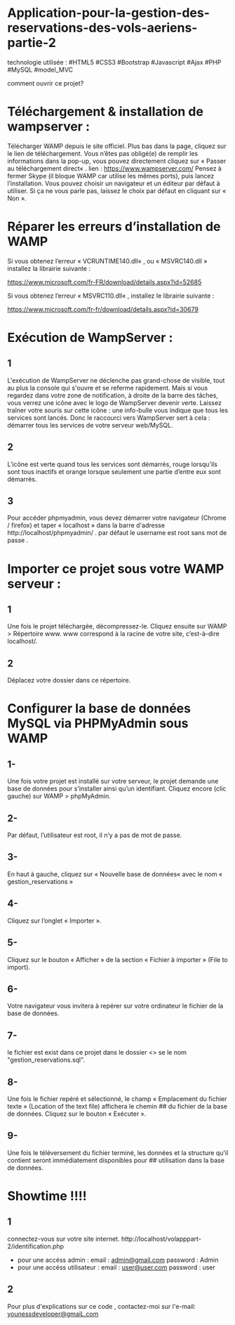 # Application-pour-la-gestion-des-reservations-des-vols-aeriens-partie-2
technologie utilisée : #HTML5 #CSS3 #Bootstrap #Javascript #Ajax #PHP #MySQL #model_MVC

comment ouvrir ce projet? 

# Téléchargement & installation de wampserver :

Télécharger WAMP depuis le site officiel. Plus bas dans la page, cliquez sur le lien de téléchargement. Vous n’êtes pas obligé(e) de remplir les informations dans la pop-up, vous pouvez directement cliquez sur « Passer au téléchargement direct« .
lien : https://www.wampserver.com/
Pensez à fermer Skype (il bloque WAMP car utilise les mêmes ports), puis lancez l’installation. Vous pouvez choisir un navigateur et un éditeur par défaut à utiliser. Si ça ne vous parle pas, laissez le choix par défaut en cliquant sur « Non ».
# Réparer les erreurs d’installation de WAMP
Si vous obtenez l’erreur « VCRUNTIME140.dll« ,  ou « MSVRC140.dll » installez la librairie suivante :

https://www.microsoft.com/fr-FR/download/details.aspx?id=52685

Si vous obtenez l’erreur « MSVRC110.dll« , installez le librairie suivante :

https://www.microsoft.com/fr-fr/download/details.aspx?id=30679

# Exécution de WampServer :
## 1
L'exécution de WampServer ne déclenche pas grand-chose de visible, tout au plus la console qui s'ouvre et se referme rapidement. Mais si vous regardez dans votre zone de notification, à droite de la barre des tâches, vous verrez une icône avec le logo de WampServer devenir verte. Laissez traîner votre souris sur cette icône : une info-bulle vous indique que tous les services sont lancés.
Donc le raccourci vers WampServer sert à cela : démarrer tous les services de votre serveur web/MySQL.
## 2
L’icône est verte quand tous les services sont démarrés, rouge lorsqu’ils sont tous inactifs et orange lorsque seulement une partie d’entre eux sont démarrés.
## 3
Pour accéder phpmyadmin, vous devez démarrer votre navigateur (Chrome / firefox) et taper « localhost » dans la barre d'adresse http://localhost/phpmyadmin/ .
par défaut le  username est root sans mot de passe .
# Importer ce projet sous votre WAMP serveur : 
## 1
Une fois le projet téléchargée, décompressez-le. Cliquez ensuite sur WAMP > Répertoire www.
www correspond à la racine de votre site, c’est-à-dire localhost/.
## 2
Déplacez votre dossier dans ce répertoire.
# Configurer la base de données MySQL via PHPMyAdmin sous WAMP
## 1-
Une fois votre projet est installé sur votre serveur, le projet demande une base de données pour s’installer ainsi qu’un identifiant.
Cliquez encore (clic gauche) sur WAMP > phpMyAdmin.
## 2-
Par défaut, l’utilisateur est root, il n’y a pas de mot de passe.
## 3-
En haut à gauche, cliquez sur « Nouvelle base de données« avec le nom « gestion_reservations »
## 4-
Cliquez sur l’onglet « Importer ».
## 5-
Cliquez sur le bouton « Afficher » de la section « Fichier à importer » (File to import).
## 6-
Votre navigateur vous invitera à repérer sur votre ordinateur le fichier de la base de données.
## 7-
le fichier est exist dans ce projet dans le dossier <<DataBase>> se le nom "gestion_reservations.sql".
## 8-
Une fois le fichier repéré et sélectionné, le champ « Emplacement du fichier texte » (Location of the text file) affichera le chemin ## du fichier de la base de données. Cliquez sur le bouton « Exécuter ».
## 9-
  Une fois le téléversement du fichier terminé, les données et la structure qu’il contient seront immédiatement disponibles pour ## utilisation dans la base de données.

# Showtime !!!!
## 1
connectez-vous sur votre site internet.
http://localhost/volapppart-2/identification.php
* pour une accéss admin : 
email    : admin@gmail.com
password : Admin
* pour une accéss utilisateur :
email    : user@user.com 
password : user


## 2
Pour plus d'explications sur ce code ,
contactez-moi sur l'e-mail: younessdeveloper@gmaiL.com
